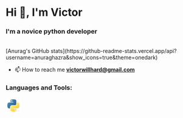 <h1>Hi 👋, I'm Victor</h1>
<h3>I'm a novice python developer</h3>

<br>
[Anurag's GitHub stats](https://github-readme-stats.vercel.app/api?username=anuraghazra&show_icons=true&theme=onedark)
<br>

- 📫 How to reach me **victorwillhard@gmail.com**

<h3 align="left">Languages and Tools:</h3>
<p align="left"> <a href="https://www.python.org" target="_blank" rel="noreferrer"> <img src="https://raw.githubusercontent.com/devicons/devicon/master/icons/python/python-original.svg" alt="python" width="40" height="40"/> </a> </p>
